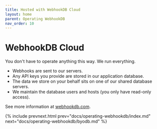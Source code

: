 ```yaml
---
title: Hosted with WebhookDB Cloud
layout: home
parent: Operating WebhookDB
nav_order: 10
---
```


# WebhookDB Cloud

You don't have to operate anything this way. We run everything.

- Webhooks are sent to our servers.
- Any API keys you provide are stored in our application database.
- The data we store on your behalf sits on one of our shared database servers.
- We maintain the database users and hosts (you only have read-only access).

See more information at [webhookdb.com](https://webhookdb.com).

{% include prevnext.html prev="docs/operating-webhookdb/index.md" next="docs/operating-webhookdb/byodb.md" %}
